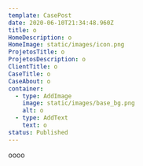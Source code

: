 ```yaml
---
template: CasePost
date: 2020-06-10T21:34:48.960Z
title: o
HomeDescription: o
HomeImage: static/images/icon.png
ProjetosTitle: o
ProjetosDescription: o
ClientTitle: o
CaseTitle: o
CaseAbout: o
container:
  - type: AddImage
    image: static/images/base_bg.png
    alt: o
  - type: AddText
    text: o
status: Published
---
```

oooo
